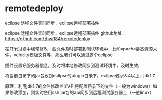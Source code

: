 remotedeploy
============

eclipse 远程文件实时同步，eclipse远程部署插件

eclipse 远程文件实时同步，eclipse远程部署插件
github地址：https://github.com/zhwj184/remotedeploy
 
在开发过程中经常修改一些文件及时部署到测试环境中，比如apache静态资源文件，velocity模板文件等，那么我们可以通过这个eclipse
 
插件设置好服务器信息，及时将本地修改同步到测试环境中，及时生效。
 
将当前目录下的jar包放到eclipse的plugin目录下，eclipse要求3.4以上，jdk1.7.
 
原理：利用jdk1.7的文件修改监听API将配置目录下的文件（一般为windows）如果修改添加，则实时使用ssh jar包的api同步到远程测试服务器上（一般linux）
 

